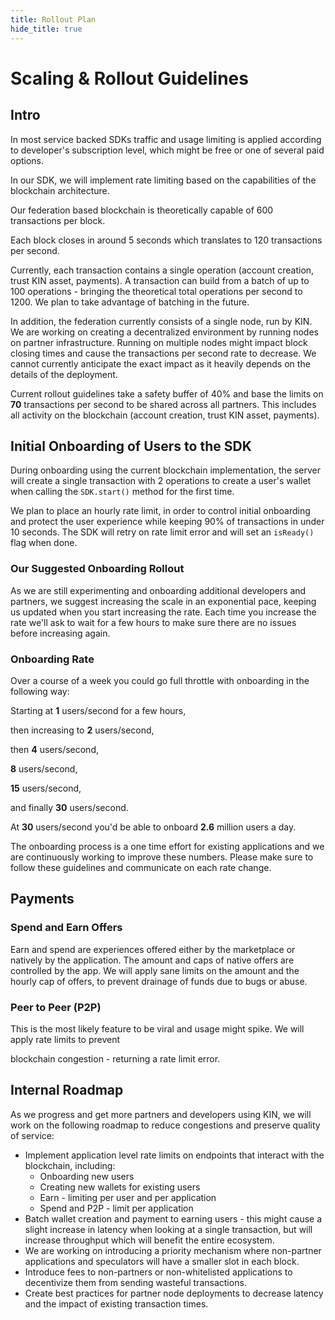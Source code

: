 ```yaml
---
title: Rollout Plan
hide_title: true
---
```

# Scaling & Rollout Guidelines

## Intro

In most service backed SDKs traffic and usage limiting is applied according to developer's subscription level, which might be free or one of several paid options. 

In our SDK, we will implement rate limiting based on the capabilities of the blockchain architecture.

Our federation based blockchain is theoretically capable of 600 transactions per block. 

Each block closes in around 5 seconds which translates to 120 transactions per second.

Currently, each transaction contains a single operation (account creation, trust KIN asset, payments). A transaction can build from a batch of up to 100 operations - bringing the theoretical total operations per second to 1200. We plan to take advantage of batching in the future.

In addition, the federation currently consists of a single node, run by KIN. We are working on creating a decentralized environment by running nodes on partner infrastructure. Running on multiple nodes might impact block closing times and cause the transactions per second rate to decrease. We cannot currently anticipate the exact impact as it heavily depends on the details of the deployment. 

Current rollout guidelines take a safety buffer of 40% and base the limits on **70** transactions per second to be shared across all partners. This includes all activity on the blockchain (account creation, trust KIN asset, payments).


## Initial Onboarding of Users to the SDK

During onboarding using the current blockchain implementation, the server will create a single transaction with 2 operations to create a user's wallet when calling the `SDK.start()` method for the first time.

We plan to place an hourly rate limit, in order to control initial onboarding and protect the user experience while keeping 90% of transactions in under 10 seconds. The SDK will retry on rate limit error and will set an `isReady()` flag when done.


### Our Suggested Onboarding Rollout

As we are still experimenting and onboarding additional developers and partners, we suggest increasing the scale in an exponential pace, keeping us updated when you start increasing the rate. Each time you increase the rate we'll ask to wait for a few hours to make sure there are no issues before increasing again.


### Onboarding Rate

Over a course of a week you could go full throttle with onboarding in the following way:

Starting at **1** users/second for a few hours, 

then increasing to **2** users/second,

then **4** users/second,

**8** users/second,

**15** users/second,

and finally **30** users/second.

At **30** users/second you'd be able to onboard **2.6** million users a day.

The onboarding process is a one time effort for existing applications and we are continuously working to improve these numbers. Please make sure to follow these guidelines and communicate on each rate change.


## Payments


### Spend and Earn Offers

Earn and spend are experiences offered either by the marketplace or natively by the application. The amount and caps of native offers are controlled by the app. We will apply sane limits on the amount and the hourly cap of offers, to prevent drainage of funds due to bugs or abuse.


### Peer to Peer (P2P)

This is the most likely feature to be viral and usage might spike. We will apply rate limits to prevent 

blockchain congestion - returning a rate limit error.


## Internal Roadmap 

As we progress and get more partners and developers using KIN, we will work on the following roadmap to reduce congestions and preserve quality of service:

*   Implement application level rate limits on endpoints that interact with the blockchain, including:
	*   Onboarding new users
	*   Creating new wallets for existing users
	*   Earn - limiting per user and per application
	*   Spend and P2P - limit per application
*   Batch wallet creation and payment to earning users - this might cause a slight increase in latency when looking at a single transaction, but will increase throughput which will benefit the entire ecosystem.
*   We are working on introducing a priority mechanism where non-partner applications and speculators will have a smaller slot in each block.
*   Introduce fees to non-partners or non-whitelisted applications to decentivize them from sending wasteful transactions.
*   Create best practices for partner node deployments to decrease latency and the impact of existing transaction times.
